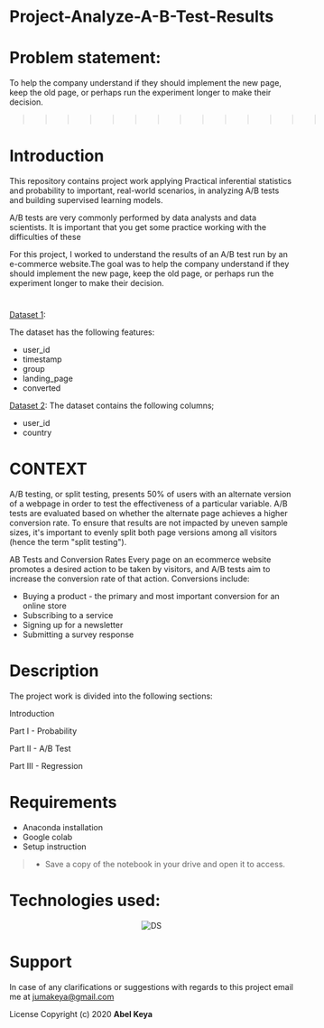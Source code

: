 # Project-Analyze-A-B-Test-Results

# Problem statement:
To help the company understand if they should implement the new page, keep the old page, or perhaps run the experiment longer to make their decision.


 >>>>>>>>>>>>>>![pageAB](pageAB.gif) 
 
# Introduction

This repository contains  project work applying Practical inferential statistics and probability to important, real-world scenarios, in analyzing A/B tests and building supervised learning models.


A/B tests are very commonly performed by data analysts and data scientists. It is important that you get some practice working with the difficulties of these


For this project, I worked to understand the results of an A/B test run by an e-commerce website.The goal was to help the company understand if they should implement the new page, keep the old page, or perhaps run the experiment longer to make their decision.

#
[Dataset 1](https://github.com/abel-keya/Project-Analyze-A-B-Test-Results/blob/master/ab_data.csv):

The dataset has the following features:
 * user_id
 * timestamp
 * group
 * landing_page
 * converted

[Dataset 2](https://github.com/abel-keya/Project-Analyze-A-B-Test-Results/blob/master/countries.csv): The dataset contains the following columns;

* user_id	
* country

# CONTEXT

 A/B testing, or split testing, presents 50% of users with an alternate version of a webpage in order to test the effectiveness of a particular variable. A/B tests are evaluated based on whether the alternate page achieves a higher conversion rate. To ensure that results are not impacted by uneven sample sizes, it's important to evenly split both page versions among all visitors (hence the term "split testing").

AB Tests and Conversion Rates
Every page on an ecommerce website promotes a desired action to be taken by visitors, and A/B tests aim to increase the conversion rate of that action. Conversions include:

* Buying a product - the primary and most important conversion for an online store
* Subscribing to a service
* Signing up for a newsletter
* Submitting a survey response

# Description

The project work is divided into the following sections:


Introduction

Part I - Probability

Part II - A/B Test

Part III - Regression

# Requirements

* Anaconda installation
* Google colab
* Setup instruction
> * Save a copy of the notebook in your drive and open it to access.

<p align="center">
   
   # Technologies used:
   
 <p align="center"> 
   
  <img   src="https://github.com/abel-keya/week8_IP_Abel_Keya_Nairobi-Hospital-conducted-a-clinical-camp-to-test-for-hypothyroidism/blob/master/tech3.jpg" width="550" height="300"  alt="DS" title="Requirements" />
 
</p>

# Support
In case of any clarifications or suggestions with regards to this project email me at jumakeya@gmail.com

License
Copyright (c) 2020 **Abel Keya**

